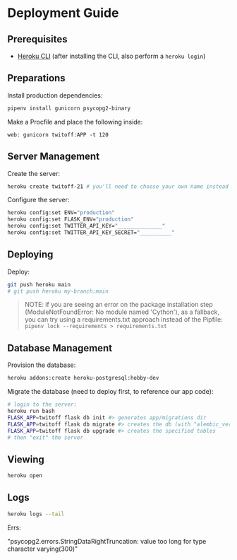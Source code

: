 # Deployment Guide

## Prerequisites

  + [Heroku CLI](https://devcenter.heroku.com/articles/getting-started-with-python?singlepage=true) (after installing the CLI, also perform a `heroku login`)

## Preparations

Install production dependencies:

```sh
pipenv install gunicorn psycopg2-binary
```

Make a Procfile and place the following inside:

    web: gunicorn twitoff:APP -t 120

## Server Management

Create the server:

```sh
heroku create twitoff-21 # you'll need to choose your own name instead of twitoff-21
```

Configure the server:

```sh
heroku config:set ENV="production"
heroku config:set FLASK_ENV="production"
heroku config:set TWITTER_API_KEY="______________"
heroku config:set TWITTER_API_KEY_SECRET="__________"
```

## Deploying

Deploy:

```sh
git push heroku main
# git push heroku my-branch:main
```

> NOTE: if you are seeing an error on the package installation step (ModuleNotFoundError: No module named 'Cython'), as a fallback, you can try using a requirements.txt approach instead of the Pipfile:
> `pipenv lock --requirements > requirements.txt`


## Database Management

Provision the database:

```sh
heroku addons:create heroku-postgresql:hobby-dev
```

Migrate the database (need to deploy first, to reference our app code):

```sh
# login to the server:
heroku run bash
FLASK_APP=twitoff flask db init #> generates app/migrations dir
FLASK_APP=twitoff flask db migrate #> creates the db (with "alembic_version" table)
FLASK_APP=twitoff flask db upgrade #> creates the specified tables
# then "exit" the server
```

## Viewing

```sh
heroku open
```

## Logs

```sh
heroku logs --tail
```



Errs:

"psycopg2.errors.StringDataRightTruncation: value too long for type character varying(300)"